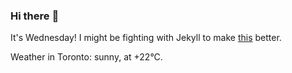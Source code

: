 ### Hi there :wave:

It's Wednesday! I might be fighting with Jekyll to make [this](https://swissclubtoronto.ca) better.

Weather in Toronto: sunny, at +22°C.
